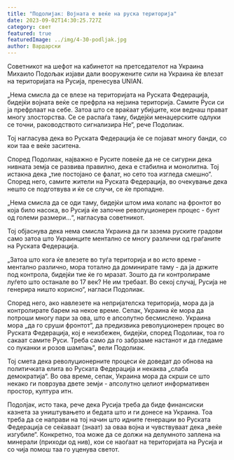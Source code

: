 ```yaml
---
title: "Подолијак: Војната е веќе на руска територија"
date: 2023-09-02T14:30:25.727Z
category: свет
featured: true
featuredImage: ../img/4-30-podljak.jpg
author: Вардарски
---
```

Советникот на шефот на кабинетот на претседателот на Украина Михаило Подољак изјави дали вооружените сили на Украина ќе влезат на територијата на Русија, пренесува UNIAN.

„Нема смисла да се влезе на територијата на Руската Федерација, бидејќи војната веќе се префрла на нејзина територија. Самите Руси си ја префрлаат на себе. Затоа што се враќаат убијците, кои веднаш прават многу злосторства. Се се распаѓа таму, бидејќи менаџерските одлуки се точни, раководството сигнализира Не“, рече Подолиак.

Тој нагласува дека во Руската Федерација ќе се појават многу банди, со кои таа е веќе заситена.

Според Подолиак, најважно е Русите повеќе да не се сигурни дека нивната земја се развива правилно, дека е стабилна и монолитна. Тој истакна дека „тие постојано се фалат, но сето тоа изгледа смешно“. Според него, самите жители на Руската Федерација, во очекување дека нешто се подготвува и ќе се случи, се ќе пропадне.

„Нема смисла да се оди таму, бидејќи штом има колапс на фронтот во која било насока, во Русија ќе започне револуционерен процес - бунт од големи размери...“, нагласува советникот.

Тој објаснува дека нема смисла Украина да ги зазема руските градови само затоа што Украинците ментално се многу различни од граѓаните на Руската Федерација.

„Затоа што кога ќе влезете во туѓа територија и во исто време - ментално различно, мора тотално да доминирате таму - да ја држите под контрола, бидејќи тие ќе го мразат. Зошто да ги контролираме луѓето што останале во 17 век? Не им требаат. Во секој случај, Русија не генерира ништо корисно“, нагласи Подолиак.

Според него, ако навлезете на непријателска територија, мора да ја контролирате барем на некое време. Сепак, Украина ќе мора да потроши многу пари за ова, што е апсолутно бесмислено. Украина мора „да го сруши фронтот“, да предизвика револуционерен процес во Руската Федерација, кој е неизбежен, бидејќи, според Подолиак, тоа го сакаат самите Руси. Треба само да го забрзаме настанот и да гледаме со пуканки и розов шампањ“, вели Подолиак.

Тој смета дека револуционерните процеси ќе доведат до обнова на политичката елита во Руската Федерација и некаква „слаба демократија“. Во ова време, сепак, Украина мора да скрши се што некако ги поврзува двете земји - апсолутно целиот информативен простор, култура итн.

Подолјак, исто така, рече дека Русија треба да биде финансиски казнета за уништувањето и бедата што и ги донесе на Украина. Тоа треба да се направи на тој начин што идните генерации во Руската Федерација се сеќаваат (знаат) за оваа војна и чувствуваат дека „веќе изгубиле“. Конкретно, тоа може да се должи на делумното заплена на минерали (приходи од нив), кои се наоѓаат на територијата на Русија и со чија помош таа го уценува светот.
